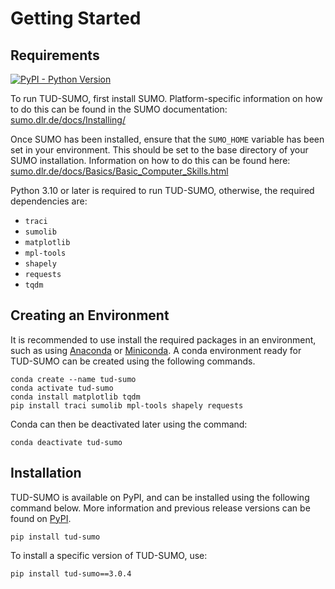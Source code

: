 # Getting Started

## Requirements

<a href="https://www.python.org/downloads/">
  <img alt="PyPI - Python Version" src="https://img.shields.io/pypi/pyversions/tud-sumo?style=for-the-badge&logo=python&logoColor=white&color=%2300A6D6">
</a>

To run TUD-SUMO, first install SUMO. Platform-specific information on how to do this can be found in the SUMO documentation: [sumo.dlr.de/docs/Installing/](https://sumo.dlr.de/docs/Installing/)

Once SUMO has been installed, ensure that the `SUMO_HOME` variable has been set in your environment. This should be set to the base directory of your SUMO installation. Information on how to do this can be found here: [sumo.dlr.de/docs/Basics/Basic_Computer_Skills.html](https://sumo.dlr.de/docs/Basics/Basic_Computer_Skills.html#configuring_path_settings)

Python 3.10 or later is required to run TUD-SUMO, otherwise, the required dependencies are:

  - `traci`
  - `sumolib`
  - `matplotlib`
  - `mpl-tools`
  - `shapely`
  - `requests`
  - `tqdm`

## Creating an Environment

It is recommended to use install the required packages in an environment, such as using [Anaconda](https://docs.anaconda.com/anaconda/install/) or [Miniconda](https://docs.anaconda.com/miniconda/). A conda environment ready for TUD-SUMO can be created using the following commands.

```
conda create --name tud-sumo
conda activate tud-sumo
conda install matplotlib tqdm
pip install traci sumolib mpl-tools shapely requests
```

Conda can then be deactivated later using the command:

```
conda deactivate tud-sumo
```

## Installation

TUD-SUMO is available on PyPI, and can be installed using the following command below. More information and previous release versions can be found on [PyPI](https://pypi.org/project/tud-sumo/).

```
pip install tud-sumo
```

To install a specific version of TUD-SUMO, use:

```
pip install tud-sumo==3.0.4
```